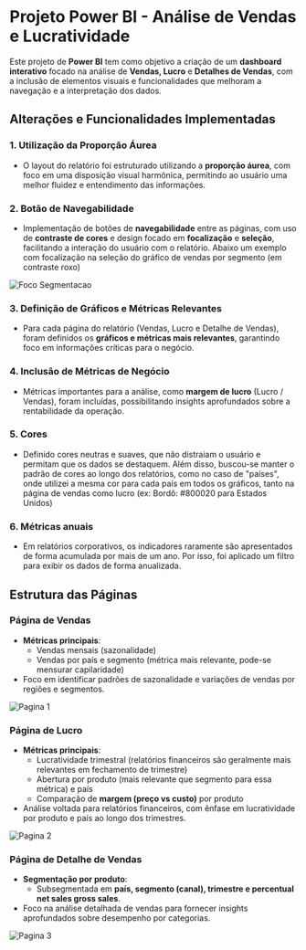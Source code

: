 # Projeto Power BI - Análise de Vendas e Lucratividade

Este projeto de **Power BI** tem como objetivo a criação de um **dashboard interativo** focado na análise de **Vendas, Lucro** e **Detalhes de Vendas**, com a inclusão de elementos visuais e funcionalidades que melhoram a navegação e a interpretação dos dados.

## Alterações e Funcionalidades Implementadas

### 1. Utilização da Proporção Áurea
- O layout do relatório foi estruturado utilizando a **proporção áurea**, com foco em uma disposição visual harmônica, permitindo ao usuário uma melhor fluidez e entendimento das informações.

### 2. Botão de Navegabilidade
- Implementação de botões de **navegabilidade** entre as páginas, com uso de **contraste de cores** e design focado em **focalização** e **seleção**, facilitando a interação do usuário com o relatório.
Abaixo um exemplo com focalização na seleção do gráfico de vendas por segmento (em contraste roxo)

![Foco Segmentacao](./Images/Pagina%201%20-%20focalizacao.PNG)

### 3. Definição de Gráficos e Métricas Relevantes
- Para cada página do relatório (Vendas, Lucro e Detalhe de Vendas), foram definidos os **gráficos e métricas mais relevantes**, garantindo foco em informações críticas para o negócio.

### 4. Inclusão de Métricas de Negócio
- Métricas importantes para a análise, como **margem de lucro** (Lucro / Vendas), foram incluídas, possibilitando insights aprofundados sobre a rentabilidade da operação.

### 5. Cores
- Definido cores neutras e suaves, que não distraiam o usuário e permitam que os dados se destaquem. Além disso, buscou-se manter o padrão de cores ao longo dos relatórios, como no caso de "países", onde utilizei a mesma cor para cada país em todos os gráficos, tanto na página de vendas como lucro (ex: Bordô: #800020 para Estados Unidos)

### 6. Métricas anuais
- Em relatórios corporativos, os indicadores raramente são apresentados de forma acumulada por mais de um ano. Por isso, foi aplicado um filtro para exibir os dados de forma anualizada.                                                                                                                                                                                                                                                                                       
                                                                                                                                                                                                                                                                                                        
## Estrutura das Páginas

### Página de **Vendas**
- **Métricas principais**:
  - Vendas mensais (sazonalidade)
  - Vendas por país e segmento (métrica mais relevante, pode-se mensurar capilaridade)
- Foco em identificar padrões de sazonalidade e variações de vendas por regiões e segmentos.

![Pagina 1](./Images/Pagina%201%20-%20Vendas.PNG)

### Página de **Lucro**
- **Métricas principais**:
  - Lucratividade trimestral (relatórios financeiros são geralmente mais relevantes em fechamento de trimestre) 
  - Abertura por produto (mais relevante que segmento para essa métrica) e país 
  - Comparação de **margem (preço vs custo)** por produto
- Análise voltada para relatórios financeiros, com ênfase em lucratividade por produto e país ao longo dos trimestres.

![Pagina 2](./Images/Pagina%202%20-%20Lucro.PNG)

### Página de **Detalhe de Vendas**
- **Segmentação por produto**:
  - Subsegmentada em **país, segmento (canal), trimestre e percentual net sales gross sales**.
- Foco na análise detalhada de vendas para fornecer insights aprofundados sobre desempenho por categorias.

![Pagina 3](./Images/Pagina%203%20-%20Detalhe%20de%20Vendas.PNG)

